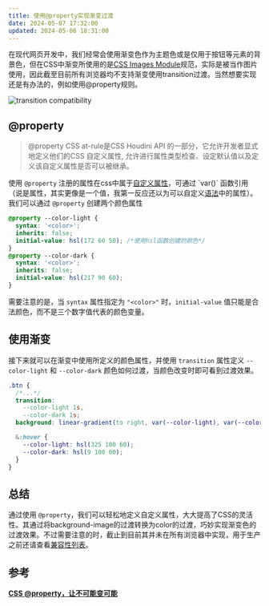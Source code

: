 ```yaml
---
title: 使用@property实现渐变过渡
date: 2024-05-07 17:32:00
updated: 2024-05-06 18:31:00
---
```


在现代网页开发中，我们经常会使用渐变色作为主题色或是仅用于按钮等元素的背景色，但在CSS中渐变所使用的是[CSS Images Module](https://drafts.csswg.org/css-images-4/#linear-gradients)规范，实际是被当作图片使用，因此截至目前所有浏览器均不支持渐变使用transition过渡。当然想要实现还是有办法的，例如使用@property规则。

![transition compatibility](/post/transition-compatibility.png)

## @property

> @property CSS at-rule是CSS Houdini API 的一部分，它允许开发者显式地定义他们的CSS 自定义属性, 允许进行属性类型检查、设定默认值以及定义该自定义属性是否可以被继承。

使用 `@property` 注册的属性在css中属于[自定义属性](https://developer.mozilla.org/zh-CN/docs/Web/CSS/--*)，可通过 `var()` 函数引用（说是属性，其实更像是一个值，我第一反应还以为可以自定义[语法](https://developer.mozilla.org/zh-CN/docs/Web/CSS/Syntax)中的属性）。我们可以通过 `@property` 创建两个颜色属性

```css
@property --color-light {
  syntax: '<color>';
  inherits: false;
  initial-value: hsl(172 60 50); /*使用hsl函数创建的颜色*/
}
@property --color-dark {
  syntax: '<color>';
  inherits: false;
  initial-value: hsl(217 90 60);
}
```

需要注意的是，当 `syntax` 属性指定为 `"<color>"` 时，`initial-value` 值只能是合法颜色，而不是三个数字值代表的颜色变量。

## 使用渐变

接下来就可以在渐变中使用所定义的颜色属性，并使用 `transition` 属性定义 `--color-light` 和 `--color-dark` 颜色如何过渡，当颜色改变时即可看到过渡效果。

```css
.btn {
  /*...*/
  transition:
    --color-light 1s,
    --color-dark 1s;
  background: linear-gradient(to right, var(--color-light), var(--color-dark));

  &:hover {
    --color-light: hsl(325 100 60);
    --color-dark: hsl(9 100 60);
  }
}
```

## 总结

通过使用 `@property`，我们可以轻松地定义自定义属性，大大提高了CSS的灵活性。其通过将background-image的过渡转换为color的过渡，巧妙实现渐变色的过渡效果。不过需要注意的时，截止到目前其并未在所有浏览器中实现，用于生产之前还请查看[兼容性列表](https://caniuse.com/?search=%40property)。

## 参考

[**CSS @property，让不可能变可能**](https://segmentfault.com/a/1190000039826626)
